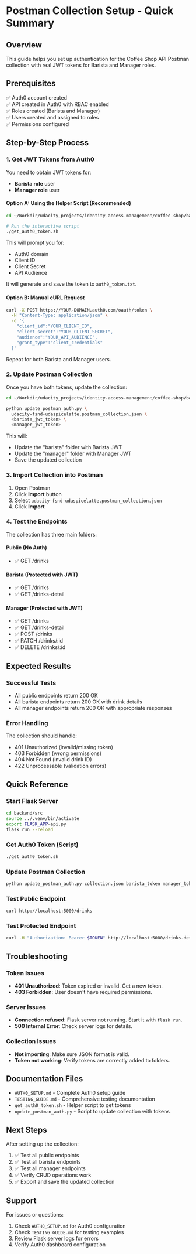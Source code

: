 # Postman Collection Setup - Quick Summary

## Overview

This guide helps you set up authentication for the Coffee Shop API Postman collection with real JWT tokens for Barista and Manager roles.

## Prerequisites

✅ Auth0 account created  
✅ API created in Auth0 with RBAC enabled  
✅ Roles created (Barista and Manager)  
✅ Users created and assigned to roles  
✅ Permissions configured  

## Step-by-Step Process

### 1. Get JWT Tokens from Auth0

You need to obtain JWT tokens for:
- **Barista role** user
- **Manager role** user

#### Option A: Using the Helper Script (Recommended)

```bash
cd ~/Workdir/udacity_projects/identity-access-management/coffee-shop/backend

# Run the interactive script
./get_auth0_token.sh
```

This will prompt you for:
- Auth0 domain
- Client ID
- Client Secret
- API Audience

It will generate and save the token to `auth0_token.txt`.

#### Option B: Manual cURL Request

```bash
curl -X POST https://YOUR-DOMAIN.auth0.com/oauth/token \
  -H "Content-Type: application/json" \
  -d '{
    "client_id":"YOUR_CLIENT_ID",
    "client_secret":"YOUR_CLIENT_SECRET",
    "audience":"YOUR_API_AUDIENCE",
    "grant_type":"client_credentials"
  }'
```

Repeat for both Barista and Manager users.

### 2. Update Postman Collection

Once you have both tokens, update the collection:

```bash
cd ~/Workdir/udacity_projects/identity-access-management/coffee-shop/backend

python update_postman_auth.py \
  udacity-fsnd-udaspicelatte.postman_collection.json \
  <barista_jwt_token> \
  <manager_jwt_token>
```

This will:
- Update the "barista" folder with Barista JWT
- Update the "manager" folder with Manager JWT
- Save the updated collection

### 3. Import Collection into Postman

1. Open Postman
2. Click **Import** button
3. Select `udacity-fsnd-udaspicelatte.postman_collection.json`
4. Click **Import**

### 4. Test the Endpoints

The collection has three main folders:

#### Public (No Auth)
- ✅ GET /drinks

#### Barista (Protected with JWT)
- ✅ GET /drinks
- ✅ GET /drinks-detail

#### Manager (Protected with JWT)
- ✅ GET /drinks
- ✅ GET /drinks-detail
- ✅ POST /drinks
- ✅ PATCH /drinks/:id
- ✅ DELETE /drinks/:id

## Expected Results

### Successful Tests
- All public endpoints return 200 OK
- All barista endpoints return 200 OK with drink details
- All manager endpoints return 200 OK with appropriate responses

### Error Handling
The collection should handle:
- 401 Unauthorized (invalid/missing token)
- 403 Forbidden (wrong permissions)
- 404 Not Found (invalid drink ID)
- 422 Unprocessable (validation errors)

## Quick Reference

### Start Flask Server
```bash
cd backend/src
source ../.venv/bin/activate
export FLASK_APP=api.py
flask run --reload
```

### Get Auth0 Token (Script)
```bash
./get_auth0_token.sh
```

### Update Postman Collection
```bash
python update_postman_auth.py collection.json barista_token manager_token
```

### Test Public Endpoint
```bash
curl http://localhost:5000/drinks
```

### Test Protected Endpoint
```bash
curl -H "Authorization: Bearer $TOKEN" http://localhost:5000/drinks-detail
```

## Troubleshooting

### Token Issues
- **401 Unauthorized**: Token expired or invalid. Get a new token.
- **403 Forbidden**: User doesn't have required permissions.

### Server Issues
- **Connection refused**: Flask server not running. Start it with `flask run`.
- **500 Internal Error**: Check server logs for details.

### Collection Issues
- **Not importing**: Make sure JSON format is valid.
- **Token not working**: Verify tokens are correctly added to folders.

## Documentation Files

- `AUTH0_SETUP.md` - Complete Auth0 setup guide
- `TESTING_GUIDE.md` - Comprehensive testing documentation
- `get_auth0_token.sh` - Helper script to get tokens
- `update_postman_auth.py` - Script to update collection with tokens

## Next Steps

After setting up the collection:

1. ✅ Test all public endpoints
2. ✅ Test all barista endpoints
3. ✅ Test all manager endpoints
4. ✅ Verify CRUD operations work
5. ✅ Export and save the updated collection

## Support

For issues or questions:
1. Check `AUTH0_SETUP.md` for Auth0 configuration
2. Check `TESTING_GUIDE.md` for testing examples
3. Review Flask server logs for errors
4. Verify Auth0 dashboard configuration

